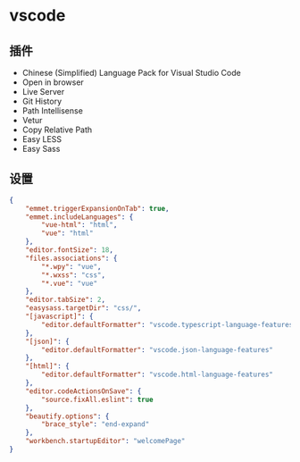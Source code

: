 # vscode

## 插件

- Chinese (Simplified) Language Pack for Visual Studio Code
- Open in browser
- Live Server
- Git History
- Path Intellisense
- Vetur
- Copy Relative Path
- Easy LESS
- Easy Sass

## 设置

```JSON
{
    "emmet.triggerExpansionOnTab": true,
    "emmet.includeLanguages": {
        "vue-html": "html",
        "vue": "html"
    },
    "editor.fontSize": 18,
    "files.associations": {
        "*.wpy": "vue",
        "*.wxss": "css",
        "*.vue": "vue"
    },
    "editor.tabSize": 2,
    "easysass.targetDir": "css/",
    "[javascript]": {
        "editor.defaultFormatter": "vscode.typescript-language-features"
    },
    "[json]": {
        "editor.defaultFormatter": "vscode.json-language-features"
    },
    "[html]": {
        "editor.defaultFormatter": "vscode.html-language-features"
    },
    "editor.codeActionsOnSave": {
        "source.fixAll.eslint": true
    },
    "beautify.options": {
        "brace_style": "end-expand"
    },
    "workbench.startupEditor": "welcomePage"
}
```